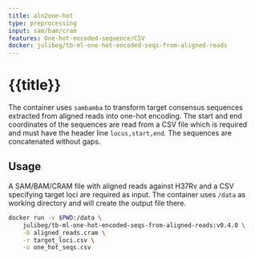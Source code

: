 ```yaml
---
title: aln2one-hot
type: preprocessing
input: sam/bam/cram
features: One-hot-encoded-sequence/CSV
docker: julibeg/tb-ml-one-hot-encoded-seqs-from-aligned-reads
---
```

# {{title}}

The container uses `sambamba` to transform target consensus sequences extracted from aligned reads into one-hot encoding. The start and end coordinates of the sequences are read from a CSV file which is required and must have the header line `locus,start,end`. The sequences are concatenated without gaps.

## Usage

A SAM/BAM/CRAM file with aligned reads against H37Rv and a CSV specifying target loci are required as input. The container uses `/data` as working directory and will create the output file there.

```bash
docker run -v $PWD:/data \
    julibeg/tb-ml-one-hot-encoded-seqs-from-aligned-reads:v0.4.0 \
    -b aligned_reads.cram \
    -r target_loci.csv \
    -o one_hot_seqs.csv
```
